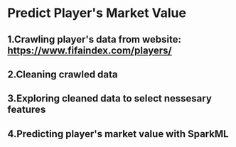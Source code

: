 # Predict Player's Market Value
## 1.Crawling player's data from website: https://www.fifaindex.com/players/
## 2.Cleaning crawled data
## 3.Exploring cleaned data to select nessesary features
## 4.Predicting player's market value with SparkML
